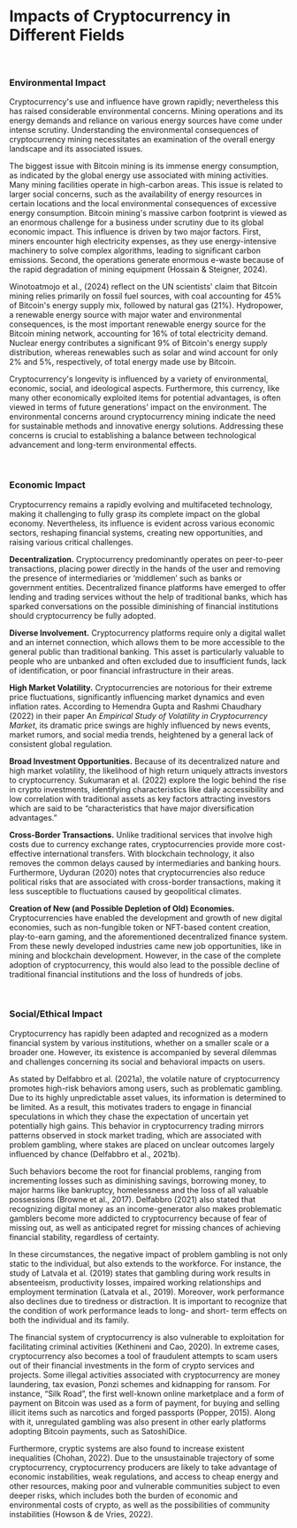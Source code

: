 Impacts of Cryptocurrency in Different Fields 
========
</br>

### Environmental Impact 

Cryptocurrency's use and influence have grown rapidly; nevertheless this has raised considerable environmental concerns. Mining operations and its energy demands and reliance on various energy sources have come under intense scrutiny. Understanding the environmental consequences of cryptocurrency mining necessitates an examination of the overall energy landscape and its associated issues.

The biggest issue with Bitcoin mining is its immense energy consumption, as indicated by the global energy use associated with mining activities. Many mining facilities operate in high-carbon areas. This issue is related to larger social concerns, such as the availability of energy resources in certain locations and the local environmental consequences of excessive energy consumption. Bitcoin mining's massive carbon footprint is viewed as an enormous challenge for a business under scrutiny due to its global economic impact. This influence is driven by two major factors. First, miners encounter high electricity expenses, as they use energy-intensive machinery to solve complex algorithms, leading to significant carbon emissions. Second, the operations generate enormous e-waste because of the rapid degradation of mining equipment (Hossain & Steigner, 2024).

Winotoatmojo et al., (2024) reflect on the UN scientists' claim that Bitcoin mining relies primarily on fossil fuel sources, with coal accounting for 45% of Bitcoin's energy supply mix, followed by natural gas (21%). Hydropower, a renewable energy source with major water and environmental consequences, is the most important renewable energy source for the Bitcoin mining network, accounting for 16% of total electricity demand. Nuclear energy contributes a significant 9% of Bitcoin's energy supply distribution, whereas renewables such as solar and wind account for only 2% and 5%, respectively, of total energy made use by Bitcoin.

Cryptocurrency's longevity is influenced by a variety of environmental, economic, social, and ideological aspects. Furthermore, this currency, like many other economically exploited items for potential advantages, is often viewed in terms of future generations' impact on the environment. The environmental concerns around cryptocurrency mining indicate the need for sustainable methods and innovative energy solutions. Addressing these concerns is crucial to establishing a balance between technological advancement and long-term environmental effects.

</br>

### Economic Impact 

Cryptocurrency remains a rapidly evolving and multifaceted technology, making it challenging to fully grasp its complete impact on the global economy. Nevertheless, its influence is evident across various economic sectors, reshaping financial systems, creating new opportunities, and raising various  critical challenges.

<strong>Decentralization.</strong> Cryptocurrency predominantly operates on peer-to-peer transactions, placing power directly in the hands of the user and removing the presence of intermediaries or ‘middlemen’ such as banks or government entities. Decentralized finance platforms have emerged to offer lending and trading services without the help of traditional banks, which has sparked conversations on the possible diminishing of financial institutions should cryptocurrency be fully adopted.

<strong>Diverse Involvement.</strong> Cryptocurrency platforms require only a digital wallet and an internet connection, which allows them to be more accessible to the general public than traditional banking. This asset is particularly valuable to people who are unbanked and often excluded due to insufficient funds, lack of identification, or poor financial infrastructure in their areas. 

<strong>High Market Volatility.</strong> Cryptocurrencies are notorious for their extreme price fluctuations, significantly influencing market dynamics and even inflation rates. According to Hemendra Gupta and Rashmi Chaudhary (2022) in their paper An _Empirical Study of Volatility in Cryptocurrency Market_, its dramatic price swings are highly influenced by news events, market rumors, and social media trends, heightened by a general lack of consistent global regulation.

<strong>Broad Investment Opportunities.</strong> Because of its decentralized nature and high market volatility, the likelihood of high return uniquely attracts investors to cryptocurrency. Sukumaran et al. (2022) explore the logic behind the rise in crypto investments, identifying characteristics like daily accessibility and low correlation with traditional assets as key factors attracting investors  which are said to be “characteristics that have major diversification advantages.”

<strong>Cross-Border Transactions.</strong> Unlike traditional services that involve high costs due to currency exchange rates, cryptocurrencies provide more cost-effective international transfers. With blockchain technology, it also removes the common delays caused by intermediaries and banking hours. Furthermore, Uyduran (2020) notes that cryptocurrencies also reduce political risks that are associated with cross-border transactions, making it less susceptible to fluctuations caused by geopolitical climates.

<strong>Creation of New (and Possible Depletion of Old) Economies.</strong> Cryptocurrencies have enabled the development and growth of new digital economies, such as non-fungible token or NFT-based content creation, play-to-earn gaming, and the aforementioned decentralized finance system. From these newly developed industries came new job opportunities, like in mining and blockchain development. However, in the case of the complete adoption of cryptocurrency, this would also lead to the possible decline of traditional financial institutions and the loss of hundreds of jobs.

</br>

### Social/Ethical Impact

Cryptocurrency has rapidly been adapted and recognized as a modern financial system by various institutions, whether on a smaller scale or a broader one. However, its existence is accompanied by several dilemmas and challenges concerning its social and behavioral impacts on users.

As stated by Delfabbro et al. (2021a), the volatile nature of cryptocurrency promotes high-risk behaviors among users, such as problematic gambling. Due to its highly unpredictable asset values, its information is determined to be limited. As a result, this motivates traders to engage in financial speculations in which they chase the expectation of uncertain yet potentially high gains. This behavior in cryptocurrency trading mirrors patterns observed in stock market trading, which are associated with problem gambling, where stakes are placed on unclear outcomes largely influenced by chance (Delfabbro et al., 2021b). 

Such behaviors become the root for financial problems, ranging from incrementing losses such as diminishing savings, borrowing money, to major harms like bankruptcy, homelessness and the loss of all valuable possessions (Browne et al., 2017). Delfabbro (2021) also stated that recognizing digital money as an income-generator also makes problematic gamblers become more addicted to cryptocurrency because of fear of missing out, as well as anticipated regret for missing chances of achieving financial stability, regardless of certainty.

In these circumstances, the negative impact of problem gambling is not only static to the individual, but also extends to the workforce. For instance, the study of Latvala et al. (2019) states that gambling during work results in absenteeism, productivity losses, impaired working relationships and employment termination (Latvala et al., 2019). Moreover, work performance also declines due to tiredness or distraction. It is important to recognize that the condition of work performance leads to long- and short- term effects on both the individual and its family.

The financial system of cryptocurrency is also vulnerable to exploitation for facilitating criminal activities (Kethineni and Cao, 2020). In extreme cases, cryptocurrency also becomes a tool of fraudulent attempts to scam users out of their financial investments in the form of crypto services and projects. Some illegal activities associated with cryptocurrency are money laundering, tax evasion, Ponzi schemes and kidnapping for ransom. For instance, “Silk Road”, the first well-known online marketplace and a form of payment on Bitcoin was used as a form of payment, for buying and selling illicit items such as narcotics and forged passports (Popper, 2015). Along with it, unregulated gambling was also present in other early platforms adopting Bitcoin payments, such as SatoshiDice.

Furthermore, cryptic systems are also found to increase existent inequalities (Chohan, 2022).  Due to the unsustainable trajectory of some cryptocurrency, cryptocurrency producers are likely to take advantage of economic instabilities, weak regulations, and access to cheap energy and other resources, making poor and vulnerable communities subject to even deeper risks, which includes both the burden of economic  and environmental costs of crypto, as well as the possibilities of community instabilities (Howson & de Vries, 2022). 


